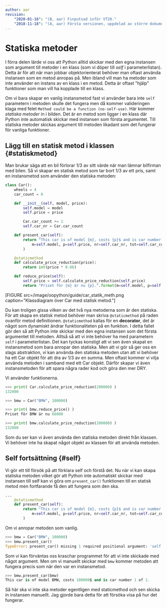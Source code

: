 ```yaml
---
author: aar
revision:
    "2020-01-16": "(B, aar) Finputsad inför VT20."
    "2018-11-18": "(A, aar) Första versionen, uppdelad av större dokument."
...
```

Statiska metoder
==================================

I förra delen lärde vi oss att Python alltid skickar med den egna instansen som argument till metoder i en klass (som vi döper till _self_ i parameterlistan). Detta är för att när man jobbar objektorienterat behöver man oftast använda instansen som en metod anropas på. Men ibland vill man ha metoder som inte använder en instans av en klass i en metod. Detta är oftast "hjälp" funktioner som man vill ha kopplade till en klass.

Om vi bara skapar en vanlig instansmetod fast vi använder bara inte `self` parametern i metoden skulle det fungera men då kommer valideringen klaga med felet `Method could be a function (no-self-use)`. Här kommer _statiska metoder_ in i bilden. Det är en metod som ligger i en klass där Python inte automatisk skickar med instansen som första argumentet. Till statiska metoder skickas argument till metoden likadant som det fungerar för vanliga funktioner. 



Lägg till en statisk metod i klassen {#statiskmetod}
----------------------------------

Man brukar säga att en bil förlorar 1/3 av sitt värde när man lämnar bilfirman med bilen. Så vi skapar en statisk metod som tar bort 1/3 av ett pris, samt en instansmetod som använder den statiska metoden:

```python
class Car():
    wheels = 4
    car_count = 0

    def __init__(self, model, price):
        self.model = model
        self.price = price

        Car.car_count += 1
        self.car_nr = Car.car_count

    def present_car(self):
        return "This car is of model {m}, costs {p}$ and is car number {nr} of {tot}.".format(
            m=self.model, p=self.price, nr=self.car_nr, tot=self.car_count
        )

    @staticmethod
    def calculate_price_reduction(price):
        return int(price * 0.66)

    def reduce_price(self):
        self.price = self.calculate_price_reduction(self.price)
        return "Priset för {m} är nu {p}.".format(m=self.model, p=self.price)
```

[FIGURE src=/image/oopython/guide/car_statik_meth.png caption="Klassdiagram över Car med statisk metod."]

Du kan troligen gissa vilken av det två nya metoderna som är den statiska. För att skapa en statisk metod behöver man skriva `@staticmethod` på raden ovanför metod definitionen. `@staticmethod` kallas för en **decorator**, det är något som dynamiskt ändrar funktionaliteten på en funktion. I detta fallet gör den så att Python inte skickar med den egna instansen som det första argumentet till metoden. Alltså så att vi inte behöver ha med parametern `self` i parameterlistan. 
Det kan tyckas konstigt att vi sen även skapat en instansmetod som bara anropar den statiska. Men att vi gör så ger oss en slags abstraktion, vi kan använda den statiska metoden utan att vi behöver ha ett Car objekt för att dra av 1/3 av en summa. Men oftast kommer vi vilja använda metoden i samband med ett Car objekt. Därför skapar vi även instansmetoden för att spara några rader kod och göra den mer DRY. 

Vi använder funktionerna.

```python
>>> print( Car.calculate_price_reduction(200000) )
132000

>>> bmw = Car("BMW", 100000)

>>> print( bmw.reduce_price() )
Priset för BMW är nu 66000

>>> print( bmw.calculate_price_reduction(200000) )
132000
```

Som du ser kan vi även använda den statiska metoden direkt från klassen. Vi behöver inte ha skapat något objekt av klassen för att använda metoden.




Self fortsättning {#self}
------------------------

Vi gör ett till försök på att förklara self och förstå det. Nu när vi kan skapa statiska metoden vilket gör att Python inte automatiskt skickar med instansen till self kan vi göra om `present_car()` funktionen till en statisk metod men fortfarande få den att fungera som den ska.

```python
...
    @staticmethod
    def present_car(self):
        return "This car is of model {m}, costs {p}$ and is car number {nr} of {tot}.".format(
            m=self.model, p=self.price, nr=self.car_nr, tot=self.car_count
        )
```

Om vi anropar metoden som vanlig.

```python
>>> bmw = Car("BMW", 100000)
>>> bmw.present_car()
TypeError: present_car() missing 1 required positional argument: 'self'
```

Som vi kan förväntas oss kraschar programmet för att vi inte skickade med något argument. Men om vi manuellt skickar med `bmw` kommer metoden att fungera precis som när den var en instansmetod.

```python
>>> bmw.present_car(bmw)
This car is of model BMW, costs 100000$ and is car number 1 of 1.
```

Så här ska vi inte ska metoder egentligen med staticmethod och sen skicka in instansen manuellt. Jag gjorde bara detta för att försöka visa på hur det fungerar.
